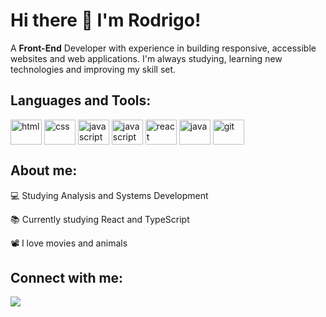 ### <H1>Hi there 👋 I'm Rodrigo!</H1>

A <Strong>Front-End</Strong> Developer with experience in building responsive, accessible websites and web applications. I'm always studying, learning new technologies and improving my skill set.

<H2>Languages and Tools:</H2>
<div>
  <img align="center" alt="html" height="40" width="50" src="https://cdn.jsdelivr.net/gh/devicons/devicon/icons/html5/html5-original.svg" />
  <img align="center" alt="css" height="40" width="50" src="https://cdn.jsdelivr.net/gh/devicons/devicon/icons/css3/css3-original.svg" />
  <img align="center" alt="javascript" height="40" width="50" src="https://cdn.jsdelivr.net/gh/devicons/devicon/icons/javascript/javascript-original.svg" />
  <img align="center" alt="javascript" height="40" width="50" src="https://cdn.jsdelivr.net/gh/devicons/devicon/icons/typescript/typescript-original.svg" />
  <img align="center" alt="react" height="40" width="50" src="https://cdn.jsdelivr.net/gh/devicons/devicon/icons/react/react-original.svg" />
  <img align="center" alt="java" height="40" width="50" src="https://cdn.jsdelivr.net/gh/devicons/devicon/icons/java/java-original.svg" />
  <img align="center" alt="git" height="40" width="50" src="https://cdn.jsdelivr.net/gh/devicons/devicon/icons/git/git-original.svg" />
  
  
</div>  

<h2>About me: </h2>

💻 Studying Analysis and Systems Development

📚 Currently studying React and TypeScript

📽️ I love movies and animals

<h2>Connect with me: </h2>

<a href="https://www.linkedin.com/in/rodrigo-rebou%C3%A7as-a1352a206"  target="_blank"><img src="https://img.shields.io/badge/LinkedIn-0077B5?style=for-the-badge&logo=linkedin&logoColor=white" target="_blank"></a>









